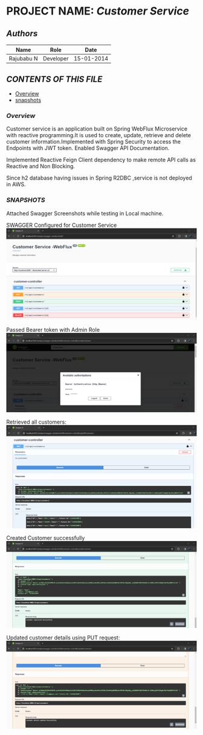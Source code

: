 # **PROJECT NAME:** *Customer Service*

## _**Authors**_

Name| Role | Date
----- |------|------
Rajubabu N | Developer | 15-01-2014


## _**CONTENTS OF THIS FILE**_

* [Overview](#overview)
* [snapshots](#snapshots)


### <a name="overview"></a> _**Overview**_

Customer service is an application built on Spring WebFlux Microservice with reactive programming.It is used to create, update, retrieve and delete customer information.Implemented with Spring Security to access the Endpoints with JWT token. Enabled Swagger API Documentation.

Implemented Reactive Feign Client dependency to make remote API calls as Reactive and Non Blocking.

Since h2 database having issues in Spring R2DBC ,service is not deployed in AWS.

### <a name="snapshots"></a> _**SNAPSHOTS**_

Attached Swagger Screenshots while testing in Local machine.
 
SWAGGER Configured for Customer Service
![Alt text](image.png)

Passed Bearer token with Admin Role
![Alt text](image-4.png)

Retrieved all customers:
![Alt text](image-1.png)

Created Customer successfully
![Alt text](image-3.png)

Updated customer details using PUT request:
![Alt text](image-2.png)

